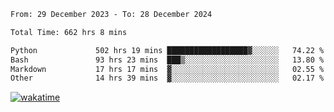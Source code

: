 <!--START_SECTION:waka-->

```txt
From: 29 December 2023 - To: 28 December 2024

Total Time: 662 hrs 8 mins

Python             502 hrs 19 mins ██████████████████▓░░░░░░   74.22 %
Bash               93 hrs 23 mins  ███▒░░░░░░░░░░░░░░░░░░░░░   13.80 %
Markdown           17 hrs 17 mins  ▓░░░░░░░░░░░░░░░░░░░░░░░░   02.55 %
Other              14 hrs 39 mins  ▓░░░░░░░░░░░░░░░░░░░░░░░░   02.17 %
```

<!--END_SECTION:waka-->
[![wakatime](https://wakatime.com/badge/user/5f89a63a-5294-4958-ad30-2b3455e63f2a.svg)](https://wakatime.com/@5f89a63a-5294-4958-ad30-2b3455e63f2a)
